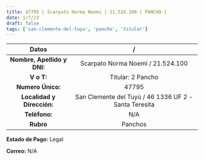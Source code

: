 ```yaml
---
title: 47795 | Scarpato Norma Noemi | 21.524.100 | PANCHO-1
date: 1/7/23
draft: false
tags: ['san-clemente-del-tuyu', 'pancho', 'titular']
---
```


|          **Datos**          |                           /                           |
|:---------------------------:|:-----------------------------------------------------:|
| **Nombre, Apellido y DNI:** |           Scarpato Norma Noemi / 21.524.100           |
|          **V o T:**         |                   Titular: 2 Pancho                   |
|      **Numero Único:**      |                         47795                         |
|  **Localidad y Dirección:** | San Clemente del Tuyú / 46 1336 UF 2 - Santa Teresita |
|        **Teléfono:**        |                          N/A                          |
|          **Rubro**          |                        Panchos                        |

**Estado de Pago:** Legal

**Correo:** N/A

